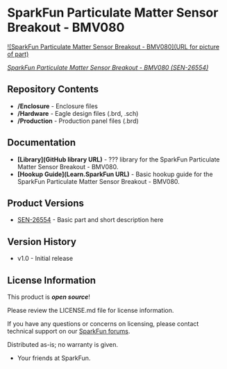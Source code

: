 SparkFun Particulate Matter Sensor Breakout - BMV080
========================================

[![SparkFun Particulate Matter Sensor Breakout - BMV080](URL for picture of part)](https://www.sparkfun.com/products/26554)

[*SparkFun Particulate Matter Sensor Breakout - BMV080 (SEN-26554)*](https://www.sparkfun.com/products/26554)

<Basic description of the part.>

Repository Contents
-------------------

* **/Enclosure** - Enclosure files
* **/Hardware** - Eagle design files (.brd, .sch)
* **/Production** - Production panel files (.brd)

Documentation
--------------
* **[Library](GitHub library URL)** - ??? library for the SparkFun Particulate Matter Sensor Breakout - BMV080.
* **[Hookup Guide](Learn.SparkFun URL)** - Basic hookup guide for the SparkFun Particulate Matter Sensor Breakout - BMV080.

Product Versions
----------------
* [SEN-26554](https://www.sparkfun.com/products/26554) - Basic part and short description here

Version History
---------------
* v1.0 - Initial release

License Information
-------------------

This product is _**open source**_!

Please review the LICENSE.md file for license information.

If you have any questions or concerns on licensing, please contact technical support on our [SparkFun forums](https://community.sparkfun.com/c/community/general-chit-chat/37).

Distributed as-is; no warranty is given.

- Your friends at SparkFun.

_<COLLABORATION CREDIT>_
